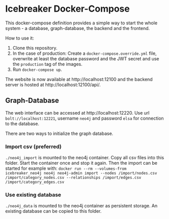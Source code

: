 # Icebreaker Docker-Compose

This docker-compose definition provides a simple way to start the whole system - a database, graph-database, the backend and the frontend.

How to use it:

1. Clone this repository.
2. In the case of production: Create a `docker-compose.override.yml` file, overwrite at least the database password and the JWT secret and use the `production` tag of the images.
3. Run `docker-compose up`.

The website is now available at http://localhost:12100 and the backend server is hosted at http://localhost:12100/api/.

## Graph-Database
The web interface can be accessed at http://localhost:12220. Use url `bolt://localhost:12221`, username `neo4j` and password `elsa` for connection to the database.

There are two ways to initialize the graph database.
### Import csv (preferred)
`./neo4j_import` is mounted to the neo4j container. Copy all csv files into this folder. Start the container once and stop it again. Then the import can be started for example with:
`docker run --rm --volumes-from icebreaker_neo4j neo4j neo4j-admin import --nodes /import/nodes.csv /import/category_nodes.csv --relationships /import/edges.csv /import/category_edges.csv`
### Use existing database
`./neo4j_data` is mounted to the neo4j container as persistent storage. An existing database can be copied to this folder.
